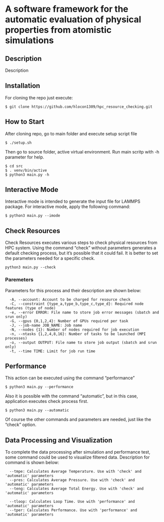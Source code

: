# A software framework for the automatic evaluation of physical properties from atomistic simulations

## Description

Description

## Installation

For cloning the repo just execute:

```
$ git clone https://github.com/hlocon1309/hpc_resource_checking.git

```
## How to Start

After cloning repo, go to main folder and execute setup script file

```
$ ./setup.sh

```
Then go to source folder, active virtual environment. Run main scritp with -h parameter for help.

```
$ cd src
$ . venv/bin/active
$ python3 main.py -h

```
## Interactive Mode

Interactive mode is intended to generate the input file for LAMMPS package. For interactive mode, apply the following command:

```
$ python3 main.py --imode

```
## Check Resources

Check Resources executes various steps to check physical resources from HPC system. Using the command “check” without parameters generates a default checking process, but it’s possible that it could fail. It is better to set the parameters needed for a specific check.
```
python3 main.py --check

```
### Paremeters

Parameters for this process and their description are shown below:
```
  -A, --account: Account to be charged for resource check
  -C, --constraint {type_a,type_b,type_c,type_d}: Required node features (type of node)
  -e, --error ERROR: File name to store job error messages (sbatch and srun only)
  -G, --gpus {0,1,2,4}: Number of GPUs required per task
  -J, --job-name JOB_NAME: Job name
  -N, --nodes {1}: Number of nodes required for job execution
  -n, --ntasks {1,2,4,8,16}: Number of tasks to be launched (MPI processes)
  -o, --output OUTPUT: File name to store job output (sbatch and srun only)
  -t, --time TIME: Limit for job run time

```
## Performance

This action can be executed using the command “performance”

```
$ python3 main.py --performance

```
Also it is possible with the command “automatic”, but in this case, application executes check process first.

```
$ python3 main.py --automatic

```
Of course the other commands and parameters are needed, just like the “check” option.

## Data Processing and Visualization

To complete the data processing after simulation and performance test, some command could be used to visualize filtered data. Description for command is shown below:

```
  --tmpe: Calculates Average Temperature. Use with 'check' and 'automatic' parameters
  --pres: Calculates Average Pressure. Use with 'check' and 'automatic' parameters
  --teng: Calculates Average Total Energy. Use with 'check' and 'automatic' parameters

  --tloop: Calculates Loop Time. Use with 'performance' and 'automatic' parameters
  --tper: Calculates Performance. Use with 'performance' and 'automatic' parameters

```
